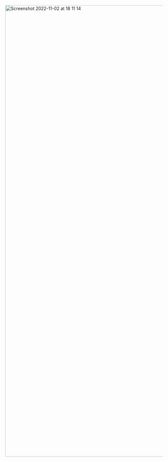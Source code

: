 <img width="1440" alt="Screenshot 2022-11-02 at 18 11 14" src="https://user-images.githubusercontent.com/76165392/199555957-ef44461b-f044-467c-babb-e6ea7d5eb9ce.png">
